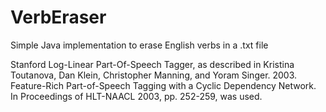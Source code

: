 # VerbEraser
Simple Java implementation to erase English verbs in a .txt file

Stanford Log-Linear Part-Of-Speech Tagger, as described in Kristina Toutanova, Dan Klein, Christopher Manning, and Yoram Singer. 2003. Feature-Rich Part-of-Speech Tagging with a Cyclic Dependency Network. In Proceedings of HLT-NAACL 2003, pp. 252-259, was used.
